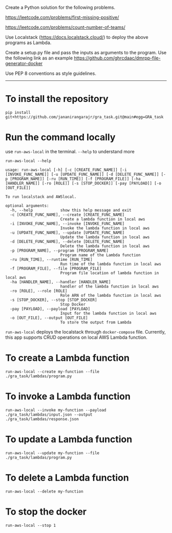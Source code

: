 Create a Python solution for the following problems.

https://leetcode.com/problems/first-missing-positive/ 

https://leetcode.com/problems/count-number-of-teams/ 

Use Localstack (https://docs.localstack.cloud/) to deploy the above programs as Lambda. 

Create a setup.py file and pass the inputs as arguments to the program. Use the following link as an example https://github.com/ghrcdaac/dmrpp-file-generator-docker 

Use PEP 8 conventions as style guidelines.

---

# To install the repository
```
pip install git+https://github.com/jananirangarajr/gra_task.git@main#egg=GRA_task
```

# Run the command locally 

use `run-aws-local` in the terminal. `--help` to understand more

```
run-aws-local --help 

usage: run-aws-local [-h] [-c [CREATE_FUNC_NAME]] [-i [INVOKE_FUNC_NAME]] [-u [UPDATE_FUNC_NAME]] [-d [DELETE_FUNC_NAME]] [-p [PROGRAM_NAME]] [-ru [RUN_TIME]] [-f [PROGRAM_FILE]] [-ha [HANDLER_NAME]] [-ro [ROLE]] [-s [STOP_DOCKER]] [-pay [PAYLOAD]] [-o [OUT_FILE]]

To run localstack and AWSlocal.

optional arguments:
  -h, --help            show this help message and exit
  -c [CREATE_FUNC_NAME], --create [CREATE_FUNC_NAME]
                        Create a lambda function in local aws
  -i [INVOKE_FUNC_NAME], --invoke [INVOKE_FUNC_NAME]
                        Invoke the lambda function in local aws
  -u [UPDATE_FUNC_NAME], --update [UPDATE_FUNC_NAME]
                        Update the lambda function in local aws
  -d [DELETE_FUNC_NAME], --delete [DELETE_FUNC_NAME]
                        Delete the lambda function in local aws
  -p [PROGRAM_NAME], --program [PROGRAM_NAME]
                        Program name of the Lambda function
  -ru [RUN_TIME], --runtime [RUN_TIME]
                        Run time of the lambda function in local aws
  -f [PROGRAM_FILE], --file [PROGRAM_FILE]
                        Program file location of lambda function in local aws
  -ha [HANDLER_NAME], --handler [HANDLER_NAME]
                        handler of the lambda function in local aws
  -ro [ROLE], --role [ROLE]
                        Role ARN of the lambda function in local aws
  -s [STOP_DOCKER], --stop [STOP_DOCKER]
                        Stop Docker
  -pay [PAYLOAD], --payload [PAYLOAD]
                        Input for the lambda function in local aws
  -o [OUT_FILE], --output [OUT_FILE]
                        To store the output from Lambda
```


`run-aws-local` deploys the localstack through `docker-compose` file. Currently, this app supports CRUD operations on local AWS Lambda function.

# To create a Lambda function 

```
run-aws-local --create my-function --file ./gra_task/lambdas/program.py
```


# To invoke a Lambda function 

```
run-aws-local --invoke my-function --payload ./gra_task/lambdas/input.json --output ./gra_task/lambdas/response.json
```


# To update a Lambda function 

```
run-aws-local --update my-function --file ./gra_task/lambdas/program.py
```



# To delete a Lambda function 

```
run-aws-local --delete my-function
```

# To stop the docker 

```
run-aws-local --stop 1
```
